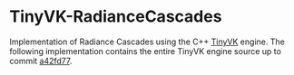 # TinyVK-RadianceCascades
Implementation of Radiance Cascades using the C++ [TinyVK](https://github.com/Yaazarai/TinyVK) engine. The following implementation contains the entire TinyVK engine source up to commit [a42fd77](https://github.com/Yaazarai/TinyVK/commit/a42fd779f1ef65c6c035befd0773a8175119e281).
